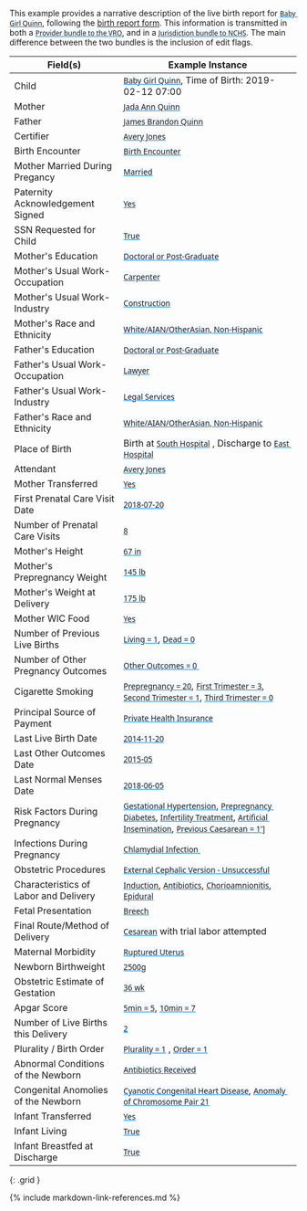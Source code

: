 <style>
  a code {
    font-family: system-ui, -apple-system, BlinkMacSystemFont, "Segoe UI",
    "Roboto", "Oxygen", "Ubuntu", "Cantarell", "Fira Sans", "Droid Sans",
    "Helvetica Neue", sans-serif !important;

    text-decoration: underline;
    text-decoration-color: #0088f9;
    background-color: #f4faff;
  }
</style>

This example provides a narrative description of the live birth report for [`Baby Girl Quinn`](Patient-patient-child-babyg-quinn.html), following the [birth report form](appendix_b_-_example_live_birth_certificate.html).
This information is transmitted in both a [`Provider bundle to the VRO`](Bundle-bundle-provider-live-birth-babyg-quinn.html), and in a [`Jurisdiction bundle to NCHS`](Bundle-bundle-jurisdiction-live-birth-babyg-quinn.html).  The main difference between the two bundles is the inclusion of edit flags.


|  Field(s) | Example Instance | 
| --------- | ---------------- | 
| Child     | [`Baby Girl Quinn`](Patient-patient-child-babyg-quinn.html), Time of Birth: 2019-02-12 07:00  |  
| Mother    | [`Jada Ann Quinn`](Patient-patient-mother-jada-ann-quinn.html) |
| Father    | [`James Brandon Quinn`](RelatedPerson-relatedperson-father-natural-james-brandon-quinn.html) |
| Certifier | [`Avery Jones`](Practitioner-practitioner-vital-records-avery-jones.html) |
| Birth Encounter | [`Birth Encounter`](Encounter-encounter-birth-babyg-quinn.html) |  
| Mother Married During Pregancy | [`Married`](Observation-observation-mother-married-during-pregnancy-jada-ann-quinn.html)|
| Paternity Acknowledgement Signed |  [`Yes`](Observation-observation-paternity-acknowledgement-signed-james-quinn.html) |
| SSN Requested for Child |   [`True`](Observation-observation-ssn-requested-for-child-babyg-quinn.html) |
| Mother's Education | [`Doctoral or Post-Graduate`](Observation-observation-parent-education-level-jada-ann-quinn.html) |
| Mother's Usual Work-Occupation | [`Carpenter`](Observation-observation-usual-work-jada-ann-quinn.html) |
| Mother's Usual Work-Industry | [`Construction`](Observation-observation-usual-work-jada-ann-quinn.html) |
| Mother's Race and Ethnicity   | [`White/AIAN/OtherAsian, Non-Hispanic`](Observation-observation-input-race-and-ethnicity-jada-ann-quinn.html) |
| Father's Education | [`Doctoral or Post-Graduate`](Observation-observation-parent-education-level-james-quinn.html) | 
| Father's Usual Work-Occupation | [`Lawyer`](Observation-observation-usual-work-james-brandon-quinn.html) |
| Father's Usual Work-Industry | [`Legal Services`](Observation-observation-usual-work-james-brandon-quinn.html) |
| Father's Race and Ethnicity   | [`White/AIAN/OtherAsian, Non-Hispanic`](Observation-observation-input-race-and-ethnicity-jada-ann-quinn.html) | 
| Place of Birth   |  Birth at [`South Hospital`](Location-location-south-hospital.html) , Discharge to [`East Hospital`](Location-location-east-hospital.html) | 
| Attendant | [`Avery Jones`](Practitioner-practitioner-vital-records-avery-jones.html) |  
| Mother Transferred | [`Yes`](Encounter-encounter-maternity-jada-ann-quinn.html)  |  
| First Prenatal Care Visit Date | [`2018-07-20`](Observation-observation-date-of-first-prenatal-care-visit-jada-ann-quinn.html) | 
| Number of Prenatal Care Visits   | [`8`](Observation-observation-number-prenatal-visits-jada-ann-quinn.html) | 
| Mother's Height     | [`67 in`](Observation-observation-mother-height-jada-ann-quinn.html) | 
| Mother's Prepregnancy Weight     | [`145 lb`](Observation-observation-mother-prepregnancy-weight-jada-ann-quinn.html) | 
| Mother's Weight at Delivery     | [`175 lb`](Observation-observation-mother-delivery-weight-jada-ann-quinn.html) | 
| Mother WIC Food     | [`Yes`](Observation-observation-mother-received-wic-food-jada-ann-quinn.html) | 
| Number of Previous Live Births     | [`Living = 1`](Observation-observation-number-births-now-living-jada-ann-quinn.html), [`Dead = 0`](Observation-observation-number-births-now-dead-jada-ann-quinn.html) | 
| Number of Other Pregnancy Outcomes     | [`Other Outcomes = 0 `](Observation-observation-number-other-pregnancy-outcomes-jada-ann-quinn.html) | 
| Cigarette Smoking     | [`Prepregnancy = 20`](Observation-observation-cig-smoking-pregnancy-1-jada-ann-quinn.html), [`First Trimester = 3`](Observation-observation-cig-smoking-pregnancy-2-jada-ann-quinn.html), [`Second Trimester = 1`](Observation-observation-cig-smoking-pregnancy-3-jada-ann-quinn.html), [`Third Trimester = 0`](Observation-observation-cig-smoking-pregnancy-4-jada-ann-quinn.html) | 
| Principal Source of Payment |      [`Private Health Insurance`](Coverage-coverage-principal-payer-for-delivery-jada-ann-quinn.html) | 
| Last Live Birth Date   | [`2014-11-20`](Observation-observation-date-of-last-live-birth-jada-ann-quinn.html) | 
| Last Other Outcomes Date    | [`2015-05`](Observation-observation-date-of-last-other-pregnancy-outcome-jada-ann-quinn.html) | 
| Last Normal Menses Date    | [`2018-06-05`](Observation-observation-last-menstrual-period-jada-ann-quinn.html) | 
| Risk Factors During Pregnancy     | [`Gestational Hypertension`](Condition-condition-gestational-hypertension-jada-ann-quinn.html), [`Prepregnancy Diabetes`](Condition-condition-prepregnancy-diabetes-jada-ann-quinn.html), [`Infertility Treatment`](Procedure-procedure-infertility-treatment-jada-ann-quinn.html), [`Artificial Insemination`](Procedure-procedure-artificial-insemination-jada-ann-quinn.html), [`Previous Caesarean = 1']`](Observation-observation-number-previous-cesareans-jada-ann-quinn.html) | 
| Infections During Pregnancy     | [`Chlamydial Infection `](Condition-condition-infection-present-during-pregnancy-jada-ann-quinn.html) | 
| Obstetric Procedures     | [`External Cephalic Version - Unsuccessful`](Procedure-procedure-obstetric-procedure-jada-ann-quinn.html) | 
| Characteristics of Labor and Delivery     | [`Induction`](Procedure-procedure-induction-of-labor-jada-ann-quinn.html), [`Antibiotics`](Observation-observation-antibiotics-during-labor-jada-ann-quinn.html), [`Chorioamnionitis`](Condition-condition-chorioamnionitis-jada-ann-quinn.html), [`Epidural`](Procedure-procedure-epidural-or-spinal-anesthesia-jada-ann-quinn.html) |
| Fetal Presentation | [`Breech`](Observation-observation-fetal-presentation-babyg-quinn.html) |  
| Final Route/Method of Delivery | [`Cesarean`](Procedure-procedure-final-route-method-delivery-babyg-quinn.html) with trial labor attempted | 
| Maternal Morbidity     | [`Ruptured Uterus`](Condition-condition-ruptured-uterus-jada-ann-quinn.html) | 
| Newborn Birthweight | [`2500g`](Observation-observation-birth-weight-babyg-quinn.html) | 
| Obstetric Estimate of Gestation | [`36 wk`](Observation-observation-gestational-age-at-delivery-babyg-quinn.html) |
| Apgar Score | [`5min = 5`](Observation-observation-apgar-score-babyg-quinn-5-min.html), [`10min = 7`](Observation-observation-apgar-score-babyg-quinn-10-min.html) | 
| Number of Live Births this Delivery | [`2`](Observation-observation-number-live-births-this-delivery-jada-ann-quinn.html)   | 
| Plurality / Birth Order | [`Plurality = 1`](Patient-patient-child-babyg-quinn.html) , [`Order = 1`](Patient-patient-child-babyg-quinn.html) |
| Abnormal Conditions of the Newborn | [`Antibiotics Received`](Procedure-procedure-antibiotic-sepsis-babyg-quinn.html) | 
| Congenital Anomolies of the Newborn | [`Cyanotic Congenital Heart Disease`](Condition-condition-congenital-anomaly-of-newborn-babyg-quinn.html), [`Anomaly of Chromosome Pair 21`](Condition-condition-congenital-anomaly-of-newborn-babyg-quinn-2.html) | 
| Infant Transferred | [`Yes`](Encounter-encounter-birth-babyg-quinn.html)  |  
| Infant Living | [`True`](Observation-observation-infant-living-babyg-quinn.html) |  
| Infant Breastfed at Discharge | [`True`](Observation-observation-infant-breastfed-at-discharge-babyg-quinn.html)  | 
{: .grid }





{% include markdown-link-references.md %}